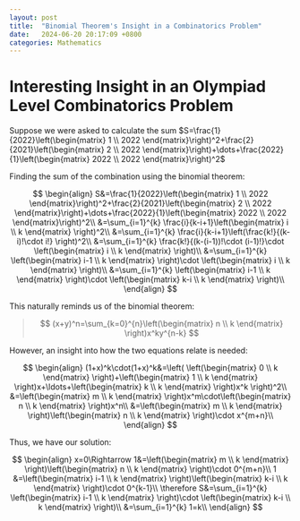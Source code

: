 ```yaml
---
layout: post
title:  "Binomial Theorem's Insight in a Combinatorics Problem"
date:   2024-06-20 20:17:09 +0800
categories: Mathematics
---
```


# Interesting Insight in an Olympiad Level Combinatorics Problem

Suppose we were asked to calculate the sum $S=\frac{1}{2022}\left(\begin{matrix} 1 \\ 2022 \end{matrix}\right)^2+\frac{2}{2021}\left(\begin{matrix} 2 \\ 2022 \end{matrix}\right)+\dots+\frac{2022}{1}\left(\begin{matrix} 2022 \\ 2022 \end{matrix}\right)^2$

Finding the sum of the combination using the binomial theorem:

$$
\begin{align}
	S&=\frac{1}{2022}\left(\begin{matrix} 1 \\ 2022 \end{matrix}\right)^2+\frac{2}{2021}\left(\begin{matrix} 2 \\ 2022 \end{matrix}\right)+\dots+\frac{2022}{1}\left(\begin{matrix} 2022 \\ 2022 \end{matrix}\right)^2\\
	&=\sum_{i=1}^{k} \frac{i}{k-i+1}\left(\begin{matrix} i \\ k \end{matrix} \right)^2\\
	&=\sum_{i=1}^{k} \frac{i}{k-i+1}\left(\frac{k!}{(k-i)!\cdot i!} \right)^2\\
	&=\sum_{i=1}^{k} \frac{k!}{(k-(i-1))!\cdot (i-1)!}\cdot \left(\begin{matrix} i \\ k \end{matrix} \right)\\
	&=\sum_{i=1}^{k} \left(\begin{matrix} i-1 \\ k \end{matrix} \right)\cdot \left(\begin{matrix} i \\ k \end{matrix} \right)\\
	&=\sum_{i=1}^{k} \left(\begin{matrix} i-1 \\ k \end{matrix} \right)\cdot \left(\begin{matrix} k-i \\ k \end{matrix} \right)\\
\end{align}
$$

This naturally reminds us of the binomial theorem:

> $$
> (x+y)^n=\sum_{k=0}^{n}\left(\begin{matrix} n \\ k \end{matrix} \right)x^ky^{n-k}
> $$

However, an insight into how the two equations relate is needed:

$$
\begin{align}
	(1+x)^k\cdot(1+x)^k&=\left( \left(\begin{matrix} 0 \\ k \end{matrix} \right)+\left(\begin{matrix} 1 \\ k \end{matrix} \right)x+\ldots+\left(\begin{matrix} k \\ k \end{matrix} \right)x^k \right)^2\\
	&=\left(\begin{matrix} m \\ k \end{matrix} \right)x^m\cdot\left(\begin{matrix} n \\ k \end{matrix} \right)x^n\\
	&=\left(\begin{matrix} m \\ k \end{matrix} \right)\left(\begin{matrix} n \\ k \end{matrix} \right)\cdot x^{m+n}\\
\end{align}
$$

Thus, we have our solution:

$$
\begin{align}
	x=0\Rightarrow 1&=\left(\begin{matrix} m \\ k \end{matrix} \right)\left(\begin{matrix} n \\ k \end{matrix} \right)\cdot 0^{m+n}\\
	1 &=\left(\begin{matrix} i-1 \\ k \end{matrix} \right)\left(\begin{matrix} k-i \\ k \end{matrix} \right)\cdot 0^{k-1}\\
	\therefore S&=\sum_{i=1}^{k} \left(\begin{matrix} i-1 \\ k \end{matrix} \right)\cdot \left(\begin{matrix} k-i \\ k \end{matrix} \right)\\
	&=\sum_{i=1}^{k} 1=k\\
\end{align}
$$

